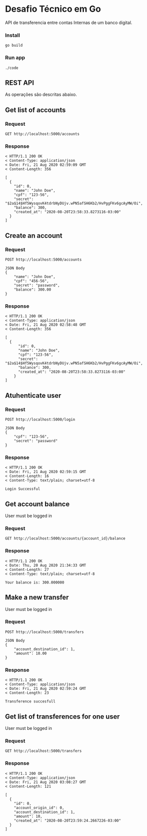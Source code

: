 # Desafio Técnico em Go

API de transferencia entre contas Internas de um banco digital.

### Install
```
go build
````
### Run app
```
./code
```

## REST API
As operações são descritas abaixo.
## Get list of accounts
### Request
```
GET http://localhost:5000/accounts
```
### Response
```
< HTTP/1.1 200 OK
< Content-Type: application/json
< Date: Fri, 21 Aug 2020 02:59:09 GMT
< Content-Length: 356

[
  {
    "id": 0,
    "name": "John Doe",
    "cpf": "123-56",
    "secret": "$2a$14$Hf5WysqovK4tdrbNyDUjv.wPN5afSH6Kb2/HvPggFKv6gcAyMW/Oi",
    "balance": 300,
    "created_at": "2020-08-20T23:58:33.8273116-03:00"
  }
]
```
## Create an account 
### Request
```
POST http://localhost:5000/accounts
```
```
JSON Body
{
	"name": "John Doe",
	"cpf": "456-56",
	"secret": "password",
	"balance": 300.00
}
```
### Response
```
< HTTP/1.1 200 OK
< Content-Type: application/json
< Date: Fri, 21 Aug 2020 02:58:48 GMT
< Content-Length: 356

[
  {
      "id": 0,
      "name": "John Doe",
      "cpf": "123-56",
      "secret": "$2a$14$Hf5WysqovK4tdrbNyDUjv.wPN5afSH6Kb2/HvPggFKv6gcAyMW/Oi",
      "balance": 300,
      "created_at": "2020-08-20T23:58:33.8273116-03:00"
    }
]
```
## Atuhenticate user
### Request
```
POST http://localhost:5000/login
```
```
JSON Body
{
	"cpf": "123-56",
	"secret": "password"
}
```
### Response
```
< HTTP/1.1 200 OK
< Date: Fri, 21 Aug 2020 02:59:15 GMT
< Content-Length: 16
< Content-Type: text/plain; charset=utf-8

Login Successful
```
## Get account balance
User must be logged in
### Request
```
GET http://localhost:5000/accounts/{account_id}/balance
```
### Response
```
< HTTP/1.1 200 OK
< Date: Thu, 20 Aug 2020 21:34:33 GMT
< Content-Length: 27
< Content-Type: text/plain; charset=utf-8

Your balance is: 300.000000
```
## Make a new transfer
User must be logged in
### Request
```
POST http://localhost:5000/transfers
```
```
JSON Body
{
	"account_destination_id": 1,
	"amount": 10.00
}
```
### Response
```
< HTTP/1.1 200 OK
< Content-Type: application/json
< Date: Fri, 21 Aug 2020 02:59:24 GMT
< Content-Length: 23

Transference succesfull
```
## Get list of transferences for one user
User must be logged in
### Request
```
GET http://localhost:5000/transfers
```
### Response
```
< HTTP/1.1 200 OK
< Content-Type: application/json
< Date: Fri, 21 Aug 2020 03:08:27 GMT
< Content-Length: 121

[
  {
    "id": 0,
    "account_origin_id": 0,
    "account_destination_id": 1,
    "amount": 10,
    "created_at": "2020-08-20T23:59:24.2667226-03:00"
  }
]
```
